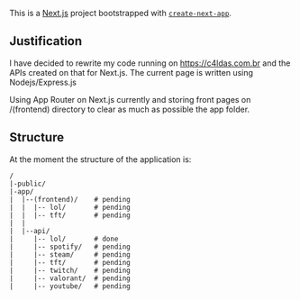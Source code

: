 This is a [Next.js](https://nextjs.org/) project bootstrapped with [`create-next-app`](https://github.com/vercel/next.js/tree/canary/packages/create-next-app).

## Justification

I have decided to rewrite my code running on https://c4ldas.com.br and the APIs created on that for Next.js. The current page is written using Nodejs/Express.js

Using App Router on Next.js currently and storing front pages on /(frontend) directory to clear as much as possible the app folder.


## Structure

At the moment the structure of the application is:

```
/
|-public/
|-app/
|  |--(frontend)/    # pending
|  |  |-- lol/       # pending
|  |  |-- tft/       # pending
|  |
|  |--api/
|     |-- lol/       # done
|     |-- spotify/   # pending
|     |-- steam/     # pending
|     |-- tft/       # pending
|     |-- twitch/    # pending
|     |-- valorant/  # pending
|     |-- youtube/   # pending
```